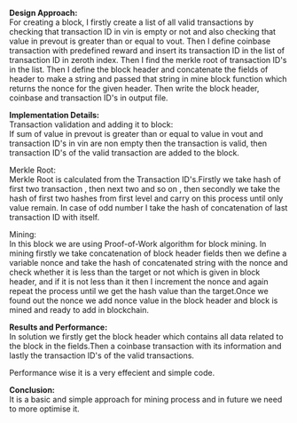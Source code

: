 <strong>Design Approach:</strong><br>
For creating a block, I firstly create a list of all valid transactions by checking that transaction ID in vin is empty or not and also checking that value in prevout is greater than or equal to vout.
Then I define coinbase transaction with predefined reward and insert its transaction ID in the list of transaction ID in zeroth index.
Then I find the merkle root of transaction ID's in the list.
Then I define the block header and concatenate the fields of header to make a string and passed that string in mine block function which returns the nonce for the given header.
Then write the block header, coinbase and transaction ID's in output file.

<strong>Implementation Details:</strong><br>
Transaction validation and adding it to block:<br>
If sum of value in prevout is greater than or equal to value in vout and transaction ID's in vin are non empty then the transaction is valid, then transaction ID's of the valid transaction are added to the block.

Merkle Root:<br>
Merkle Root is calculated from the Transaction ID's.Firstly we take hash of first two transaction , then next two and so on , then secondly we take the hash of first two hashes from first level and carry on this process until only value remain.
In case of odd number I take the hash of concatenation of last transaction ID with itself.

Mining:<br>
In this block we are using Proof-of-Work algorithm for block mining.
In mining firstly we take concatenation of block header fields then we define a variable nonce and take the hash of concatenated string with the nonce and check whether it is less than the target or not which is given in block header, and if it is not less than it then I increment the nonce and again repeat the process until we get the hash value than the target.Once we found out the nonce we add nonce value in the block header and block is mined and ready to add in blockchain.

<strong>Results and Performance:</strong><br>
In solution we firstly get the block header which contains all data related to the block in the fields.Then a coinbase transaction with its information and lastly the transaction ID's of the valid transactions.

Performance wise it is a very effecient and simple code.

<strong>Conclusion:</strong><br>
It is a basic and simple approach for mining process and in future we need to more optimise it.
